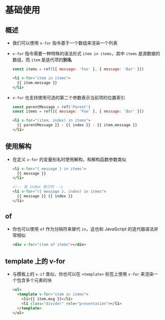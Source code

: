 # 基础使用

## 概述

+ 我们可以使用 `v-for` 指令基于一个数组来渲染一个列表
+ `v-for` 指令需要一种特殊的语法形式 `item in items`，其中 `items` 是源数据的数组，而 `item` 是迭代项的**别名**

  ```js
  const items = ref([{ message: 'Foo' }, { message: 'Bar' }])
  ```

  ```html
  <li v-for="item in items">
    {{ item.message }}
  </li>
  ```

+ `v-for` 也支持使用可选的第二个参数表示当前项的位置索引

  ```js
  const parentMessage = ref('Parent')
  const items = ref([{ message: 'Foo' }, { message: 'Bar' }])
  ```

  ```html
  <li v-for="(item, index) in items">
    {{ parentMessage }} - {{ index }} - {{ item.message }}
  </li>
  ```

## 使用解构

+ 在定义 `v-for` 的变量别名时使用解构，和解构函数参数类似

  ```html
  <li v-for="{ message } in items">
    {{ message }}
  </li>

  <!-- 有 index 索引时 -->
  <li v-for="({ message }, index) in items">
    {{ message }} {{ index }}
  </li>
  ```

## of

+ 你也可以使用 `of` 作为分隔符来替代 `in`，这也和 JavaScript 的迭代器语法非常相似

  ```html
  <div v-for="item of items"></div>
  ```

## template 上的 v-for

+ 与模板上的 `v-if` 类似，你也可以在 `<template>` 标签上使用 `v-for` 来渲染一个包含多个元素的块

  ```html
  <ul>
    <template v-for="item in items">
      <li>{{ item.msg }}</li>
      <li class="divider" role="presentation"></li>
    </template>
  </ul>
  ```

